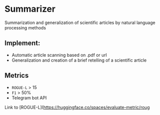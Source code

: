 # Summarizer

Summarization and generalization of scientific articles by natural language processing methods

## Implement:
- Automatic article scanning based on .pdf or url
- Generalization and creation of a brief retelling of a scientific article

## Metrics 

* `ROGUE-L` > 15
* `F1` > 50%
* Telegram bot API

Link to [ROGUE-L](https://huggingface.co/spaces/evaluate-metric/roug